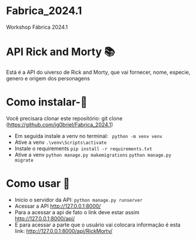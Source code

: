 # Fabrica_2024.1
Workshop Fábrica 2024.1

# API Rick and Morty 📚
Está é a API do uiverso de Rick and Morty, que vai fornecer, nome, especie, genero e origem dos personagens

# Como instalar-📝
Você precisara clonar este repositório: git clone (https://github.com/jg0briel/Fabrica_2024.1)
- Em seguida instale a venv no terminal:
``` python -m venv venv```
- Ative a venv
``` .\venv\Scripts\activate ```
- Instale o requirements
``` pip install -r requirements.txt ```
- Ative a venv
``` python manage.py makemigrations ```
``` python manage.py migrate ```

# Como usar 📝
- Inicio o servidor da API: ``` python manage.py runserver ```
- Acessar a API http://127.0.0.1:8000/
- Para a acessar a api de fato o link deve estar assim http://127.0.0.1:8000/api/
- E para acessar a parte que o usuário vai colocara informação é esta link: http://127.0.0.1:8000/api/RickMorty/
